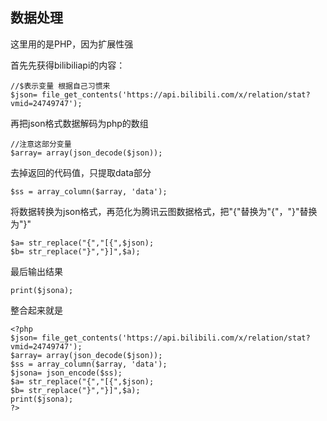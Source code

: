 ## 数据处理

这里用的是PHP，因为扩展性强

首先先获得bilibiliapi的内容：

```
//$表示变量 根据自己习惯来
$json= file_get_contents('https://api.bilibili.com/x/relation/stat?vmid=24749747');
```

再把json格式数据解码为php的数组

```
//注意这部分变量
$array= array(json_decode($json));
```

去掉返回的代码值，只提取data部分

```
$ss = array_column($array, 'data');
```

将数据转换为json格式，再范化为腾讯云图数据格式，把"{"替换为"{"，"}"替换为"}"

```
$a= str_replace("{","[{",$json);
$b= str_replace("}","}]",$a);
```

最后输出结果 

```
print($jsona);
```

整合起来就是

```
<?php
$json= file_get_contents('https://api.bilibili.com/x/relation/stat?vmid=24749747');
$array= array(json_decode($json));
$ss = array_column($array, 'data');
$jsona= json_encode($ss);
$a= str_replace("{","[{",$json);
$b= str_replace("}","}]",$a);
print($jsona);
?>
